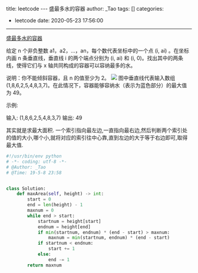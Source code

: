 title: leetcode --- 盛最多水的容器
author: _Tao
tags: []
categories:
  - leetcode
date: 2020-05-23 17:56:00
---
[盛最多水的容器](https://leetcode-cn.com/problems/container-with-most-water/)

给定 n 个非负整数 a1，a2，...，an，每个数代表坐标中的一个点 (i, ai) 。在坐标内画 n 条垂直线，垂直线 i 的两个端点分别为 (i, ai) 和 (i, 0)。找出其中的两条线，使得它们与 x 轴共同构成的容器可以容纳最多的水。

说明：你不能倾斜容器，且 n 的值至少为 2。
![](https://qxinhai.oss-cn-shenzhen.aliyuncs.com/pic/question_11.jpg)
图中垂直线代表输入数组 (1,8,6,2,5,4,8,3,7)。在此情况下，容器能够容纳水（表示为蓝色部分）的最大值为 49。

示例:

输入: (1,8,6,2,5,4,8,3,7)
输出: 49

<!-- more -->

其实就是求最大面积.
一个索引指向最左边,一直指向最右边,然后判断两个索引处的值的大小,哪个小,就将对应的索引往中心靠,直到左边的大于等于右边即可,取得最大值.

```python
#!/usr/bin/env python
# -*- coding: utf-8 -*-
# @Author: _Tao
# @Time: 19-5-8 23:58


class Solution:
	def maxArea(self, height) -> int:
		start = 0
		end = len(height) - 1
		maxnum = 0
		while end > start:
			startnum = height[start]
			endnum = height[end]
			if min(startnum, endnum) * (end - start) > maxnum:
				maxnum = min(startnum, endnum) * (end - start)
			if startnum < endnum:
				start += 1
			else:
				end -= 1
		return maxnum
```